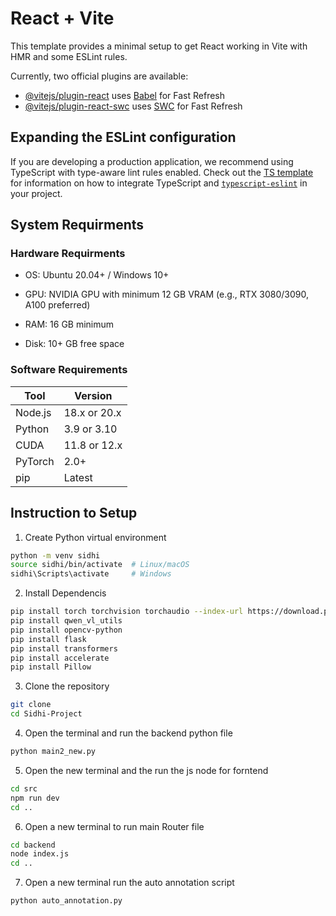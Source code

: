 # React + Vite

This template provides a minimal setup to get React working in Vite with HMR and some ESLint rules.

Currently, two official plugins are available:

- [@vitejs/plugin-react](https://github.com/vitejs/vite-plugin-react/blob/main/packages/plugin-react) uses [Babel](https://babeljs.io/) for Fast Refresh
- [@vitejs/plugin-react-swc](https://github.com/vitejs/vite-plugin-react/blob/main/packages/plugin-react-swc) uses [SWC](https://swc.rs/) for Fast Refresh

## Expanding the ESLint configuration

If you are developing a production application, we recommend using TypeScript with type-aware lint rules enabled. Check out the [TS template](https://github.com/vitejs/vite/tree/main/packages/create-vite/template-react-ts) for information on how to integrate TypeScript and [`typescript-eslint`](https://typescript-eslint.io) in your project.
## System Requirments
### Hardware Requirments

 - OS: Ubuntu 20.04+ / Windows 10+


 - GPU: NVIDIA GPU with minimum 12 GB VRAM (e.g., RTX 3080/3090, A100 preferred)


 - RAM: 16 GB minimum


 - Disk: 10+ GB free space


### Software Requirements 
| Tool    | Version                                   |
| ------- | ----------------------------------------- |
| Node.js | 18.x or 20.x                              |
| Python  | 3.9 or 3.10                               |
| CUDA    | 11.8 or 12.x                              |
| PyTorch | 2.0+                                      |
| pip     | Latest                                    |

## Instruction to Setup 

1. Create Python virtual environment
```bash
python -m venv sidhi
source sidhi/bin/activate  # Linux/macOS
sidhi\Scripts\activate     # Windows
```
2. Install Dependencis
```bash
pip install torch torchvision torchaudio --index-url https://download.pytorch.org/whl/cu126 # Install torch according to your cuda
pip install qwen_vl_utils
pip install opencv-python
pip install flask
pip install transformers
pip install accelerate
pip install Pillow
```
3. Clone the repository
```bash
git clone
cd Sidhi-Project
```
4. Open the terminal and run the backend python file
```bash
python main2_new.py
```
5. Open the new terminal and the run the js node for forntend
```bash
cd src
npm run dev
cd ..
```
6. Open a new terminal to run main Router file
```bash
cd backend
node index.js
cd ..
```
7. Open a new terminal run the auto annotation script
```bash
python auto_annotation.py
```


